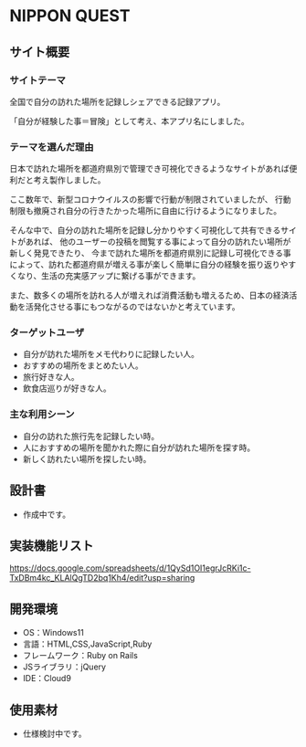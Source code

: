 
# NIPPON QUEST

## サイト概要
### サイトテーマ
全国で自分の訪れた場所を記録しシェアできる記録アプリ。

「自分が経験した事＝冒険」として考え、本アプリ名にしました。


### テーマを選んだ理由
日本で訪れた場所を都道府県別で管理でき可視化できるようなサイトがあれば便利だと考え製作しました。

ここ数年で、新型コロナウイルスの影響で行動が制限されていましたが、
行動制限も撤廃され自分の行きたかった場所に自由に行けるようになりました。

そんな中で、自分の訪れた場所を記録し分かりやすく可視化して共有できるサイトがあれば、
他のユーザーの投稿を閲覧する事によって自分の訪れたい場所が新しく発見できたり、
今まで訪れた場所を都道府県別に記録し可視化できる事によって、訪れた都道府県が増える事が楽しく簡単に自分の経験を振り返りやすくなり、生活の充実感アップに繋げる事ができます。

また、数多くの場所を訪れる人が増えれば消費活動も増えるため、日本の経済活動を活発化させる事にもつながるのではないかと考えています。



### ターゲットユーザ
- 自分が訪れた場所をメモ代わりに記録したい人。
- おすすめの場所をまとめたい人。
- 旅行好きな人。
- 飲食店巡りが好きな人。


### 主な利用シーン
- 自分の訪れた旅行先を記録したい時。
- 人におすすめの場所を聞かれた際に自分が訪れた場所を探す時。
- 新しく訪れたい場所を探したい時。



## 設計書
- 作成中です。

## 実装機能リスト
https://docs.google.com/spreadsheets/d/1QySd1OI1egrJcRKi1c-TxDBm4kc_KLAlQgTD2bq1Kh4/edit?usp=sharing

## 開発環境
- OS：Windows11
- 言語：HTML,CSS,JavaScript,Ruby
- フレームワーク：Ruby on Rails
- JSライブラリ：jQuery
- IDE：Cloud9

## 使用素材
- 仕様検討中です。
